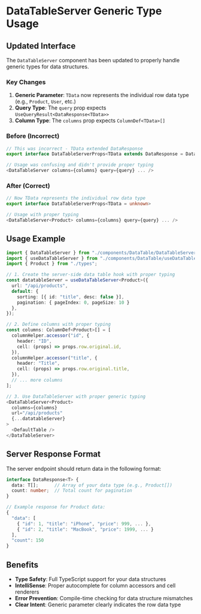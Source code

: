 # DataTableServer Generic Type Usage

## Updated Interface

The `DataTableServer` component has been updated to properly handle generic types for data structures.

### Key Changes

1. **Generic Parameter**: `TData` now represents the individual row data type (e.g., `Product`, `User`, etc.)
2. **Query Type**: The `query` prop expects `UseQueryResult<DataResponse<TData>>`
3. **Column Type**: The `columns` prop expects `ColumnDef<TData>[]`

### Before (Incorrect)

```typescript
// This was incorrect - TData extended DataResponse
export interface DataTableServerProps<TData extends DataResponse = DataResponse<unknown>>

// Usage was confusing and didn't provide proper typing
<DataTableServer columns={columns} query={query} ... />
```

### After (Correct)

```typescript
// Now TData represents the individual row data type
export interface DataTableServerProps<TData = unknown>

// Usage with proper typing
<DataTableServer<Product> columns={columns} query={query} ... />
```

## Usage Example

```typescript
import { DataTableServer } from "./components/DataTable/DataTableServer";
import { useDataTableServer } from "./components/DataTable/useDataTableServer";
import { Product } from "./types";

// 1. Create the server-side data table hook with proper typing
const datatableServer = useDataTableServer<Product>({
  url: "/api/products",
  default: {
    sorting: [{ id: "title", desc: false }],
    pagination: { pageIndex: 0, pageSize: 10 }
  },
});

// 2. Define columns with proper typing
const columns: ColumnDef<Product>[] = [
  columnHelper.accessor("id", {
    header: "ID",
    cell: (props) => props.row.original.id,
  }),
  columnHelper.accessor("title", {
    header: "Title",
    cell: (props) => props.row.original.title,
  }),
  // ... more columns
];

// 3. Use DataTableServer with proper generic typing
<DataTableServer<Product>
  columns={columns}
  url="/api/products"
  {...datatableServer}
>
  <DefaultTable />
</DataTableServer>
```

## Server Response Format

The server endpoint should return data in the following format:

```typescript
interface DataResponse<T> {
  data: T[];      // Array of your data type (e.g., Product[])
  count: number;  // Total count for pagination
}

// Example response for Product data:
{
  "data": [
    { "id": 1, "title": "iPhone", "price": 999, ... },
    { "id": 2, "title": "MacBook", "price": 1999, ... }
  ],
  "count": 150
}
```

## Benefits

- **Type Safety**: Full TypeScript support for your data structures
- **IntelliSense**: Proper autocomplete for column accessors and cell renderers
- **Error Prevention**: Compile-time checking for data structure mismatches
- **Clear Intent**: Generic parameter clearly indicates the row data type

